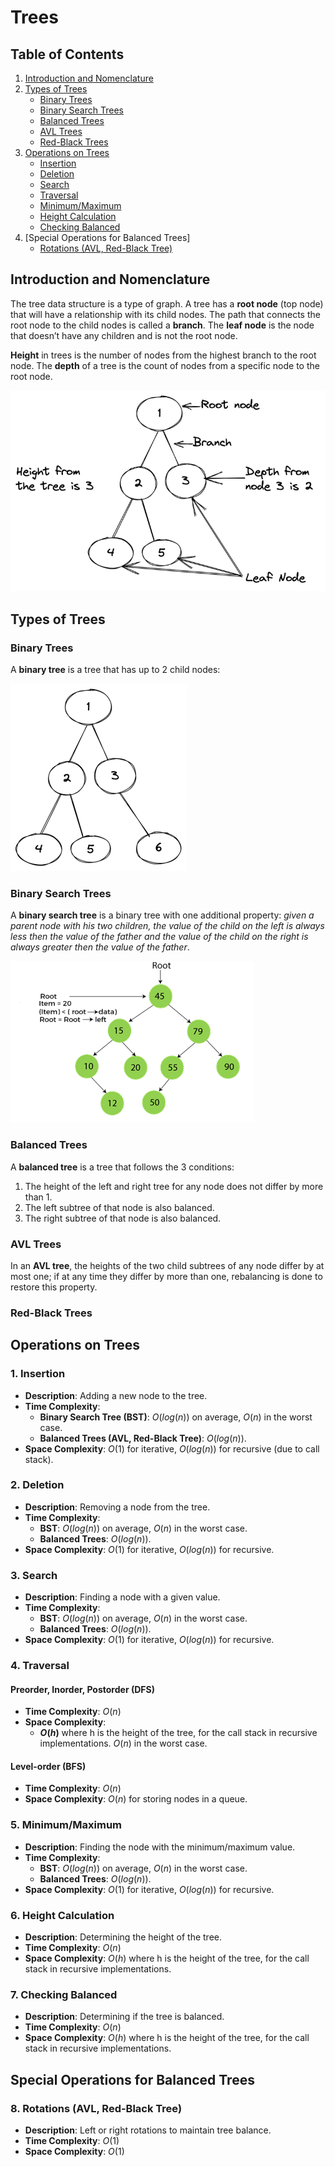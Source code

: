 # Trees

## Table of Contents
1. [Introduction and Nomenclature](#introduction-and-nomenclature)
2. [Types of Trees](#types-of-trees)
    - [Binary Trees](#binary-trees)
    - [Binary Search Trees](#binary-search-tree)
    - [Balanced Trees](#balanced-trees)
    - [AVL Trees](#avl-trees)
    - [Red-Black Trees](#red-black-trees)
3. [Operations on Trees](#operations-on-trees)
    - [Insertion](#1-insertion)
    - [Deletion](#2-deletion)
    - [Search](#3-search)
    - [Traversal](#4-traversal)
    - [Minimum/Maximum](#5-minimummaximum)
    - [Height Calculation](#6-height-calculation)
    - [Checking Balanced](#7-checking-balanced)
4. [Special Operations for Balanced Trees]
    - [Rotations (AVL, Red-Black Tree)](#8-rotations-avl-red-black-tree)

## Introduction and Nomenclature
The tree data structure is a type of graph. A tree has a **root node** (top node) that will have a relationship with its child nodes. The path that connects the root node to the child nodes is called a **branch**. The **leaf node** is the node that doesn’t have any children and is not the root node.

**Height** in trees is the number of nodes from the highest branch to the root node. The **depth** of a tree is the count of nodes from a specific node to the root node.

![alt text](images/tree_diagram.png)

## Types of Trees
### Binary Trees
A **binary tree** is a tree that has up to 2 child nodes:

![alt text](images/binary_tree.png)

### Binary Search Trees
A **binary search tree** is a binary tree with one additional property: *given a parent node with his two children, the value of the child on the left is always less then the value of the father and the value of the child on the right is always greater then the value of the father*.

![alt text](images/binary_search_tree.png)

### Balanced Trees
A **balanced tree** is a tree that follows the 3 conditions:
1. The height of the left and right tree for any node does not differ by more than 1.
2. The left subtree of that node is also balanced.
3. The right subtree of that node is also balanced.

### AVL Trees
In an **AVL tree**, the heights of the two child subtrees of any node differ by at most one; if at any time they differ by more than one, rebalancing is done to restore this property.

### Red-Black Trees


## Operations on Trees
### 1. Insertion
- **Description**: Adding a new node to the tree.
- **Time Complexity**:
  - **Binary Search Tree (BST)**: $O(log(n))$ on average, $O(n)$ in the worst case.
  - **Balanced Trees (AVL, Red-Black Tree)**: $O(log(n))$.
- **Space Complexity**: $O(1)$ for iterative, $O(log(n))$ for recursive (due to call stack).

### 2. Deletion
- **Description**: Removing a node from the tree.
- **Time Complexity**:
  - **BST**: $O(log(n))$ on average, $O(n)$ in the worst case.
  - **Balanced Trees**: $O(log(n))$.
- **Space Complexity**: $O(1)$ for iterative, $O(log(n))$ for recursive.

### 3. Search
- **Description**: Finding a node with a given value.
- **Time Complexity**:
  - **BST**: $O(log(n))$ on average, $O(n)$ in the worst case.
  - **Balanced Trees**: $O(log(n))$.
- **Space Complexity**: $O(1)$ for iterative, $O(log(n))$ for recursive.

### 4. Traversal
#### Preorder, Inorder, Postorder (DFS)
- **Time Complexity**: $O(n)$
- **Space Complexity**:
  - **$O(h)$** where h is the height of the tree, for the call stack in recursive implementations. $O(n)$ in the worst case.
  
#### Level-order (BFS)
- **Time Complexity**: $O(n)$
- **Space Complexity**: $O(n)$ for storing nodes in a queue.

### 5. Minimum/Maximum
- **Description**: Finding the node with the minimum/maximum value.
- **Time Complexity**:
  - **BST**: $O(log(n))$ on average, $O(n)$ in the worst case.
  - **Balanced Trees**: $O(log(n))$.
- **Space Complexity**: $O(1)$ for iterative, $O(log(n))$ for recursive.

### 6. Height Calculation
- **Description**: Determining the height of the tree.
- **Time Complexity**: $O(n)$
- **Space Complexity**: $O(h)$ where h is the height of the tree, for the call stack in recursive implementations.

### 7. Checking Balanced
- **Description**: Determining if the tree is balanced.
- **Time Complexity**: $O(n)$
- **Space Complexity**: $O(h)$ where h is the height of the tree, for the call stack in recursive implementations.

## Special Operations for Balanced Trees

### 8. Rotations (AVL, Red-Black Tree)
- **Description**: Left or right rotations to maintain tree balance.
- **Time Complexity**: $O(1)$
- **Space Complexity**: $O(1)$


